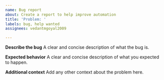 ```yaml
---
name: Bug report
about: Create a report to help improve automation
title: 'Problem: '
labels: bug, help wanted
assignees: vedantmgoyal2009

---
```


**Describe the bug**
A clear and concise description of what the bug is.

**Expected behavior**
A clear and concise description of what you expected to happen.

**Additional context**
Add any other context about the problem here.
